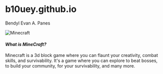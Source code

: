 # b10uey.github.io
Bendyl Evan A. Panes

![Minecraft](https://dotesports.com/wp-content/uploads/2022/09/30091951/jbareham_191158_ply0958_decade_minecraft.0.jpg)

#### ***What is MineCraft?***

Minecraft is a 3d block game where you can flaunt your creativity, combat skills, and survivability. It's a game where you can explore to beat bosses, to build your community, for your survivability, and many more.

